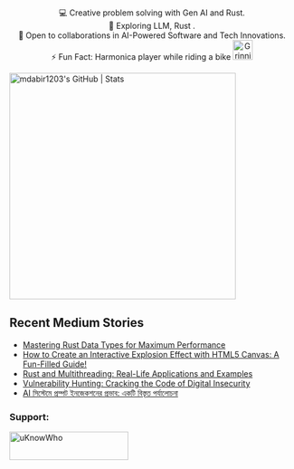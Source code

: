 

<p style="text-align: center;">

<div align="center">
💻 Creative problem solving with Gen AI and Rust.<br>
🌱 Exploring LLM, Rust .<br>
🚀 Open to collaborations in AI-Powered Software and Tech Innovations.<br>
⚡ Fun Fact: Harmonica player while riding a bike
  <img src="https://raw.githubusercontent.com/Tarikul-Islam-Anik/Animated-Fluent-Emojis/master/Emojis/Smilies/Grinning%20Cat%20with%20Smiling%20Eyes.png" alt="Grinning Cat with Smiling Eyes" width="35" height="35" />
</p>
</div>

<a align="mid-center" href="https://quira.sh?utm_source=widgets&utm_campaign=mdabir1203">
  <img src="https://stats.quira.sh/mdabir1203/github?theme=dark" alt="mdabir1203's GitHub | Stats" width="400" height="400">
</a>


## Recent Medium Stories

<!-- BLOG-POST-LIST:START -->
- [Mastering Rust Data Types for Maximum Performance](https://towardsdev.com/mastering-rust-data-types-for-maximum-performance-18bb0235c8f0?source=rss-b62bf3bb75c7------2)
- [How to Create an Interactive Explosion Effect with HTML5 Canvas: A Fun-Filled Guide!](https://medium.com/@md.abir1203/how-to-create-an-interactive-explosion-effect-with-html5-canvas-a-fun-filled-guide-9ff752eccb4f?source=rss-b62bf3bb75c7------2)
- [Rust and Multithreading: Real-Life Applications and Examples](https://medium.com/@md.abir1203/rust-and-multithreading-real-life-applications-and-examples-4f404e86f1de?source=rss-b62bf3bb75c7------2)
- [Vulnerability Hunting: Cracking the Code of Digital Insecurity](https://medium.com/@md.abir1203/vulnerability-hunting-cracking-the-code-of-digital-insecurity-17e40cea7db9?source=rss-b62bf3bb75c7------2)
- [AI সিস্টেমে প্রম্পট ইনজেকশনের প্রভাব: একটি বিস্তৃত পর্যালোচনা](https://medium.com/@md.abir1203/ai-%E0%A6%B8%E0%A6%BF%E0%A6%B8%E0%A7%8D%E0%A6%9F%E0%A7%87%E0%A6%AE%E0%A7%87-%E0%A6%AA%E0%A7%8D%E0%A6%B0%E0%A6%AE%E0%A7%8D%E0%A6%AA%E0%A6%9F-%E0%A6%87%E0%A6%A8%E0%A6%9C%E0%A7%87%E0%A6%95%E0%A6%B6%E0%A6%A8%E0%A7%87%E0%A6%B0-%E0%A6%AA%E0%A7%8D%E0%A6%B0%E0%A6%AD%E0%A6%BE%E0%A6%AC-%E0%A6%8F%E0%A6%95%E0%A6%9F%E0%A6%BF-%E0%A6%AC%E0%A6%BF%E0%A6%B8%E0%A7%8D%E0%A6%A4%E0%A7%83%E0%A6%A4-%E0%A6%AA%E0%A6%B0%E0%A7%8D%E0%A6%AF%E0%A6%BE%E0%A6%B2%E0%A7%8B%E0%A6%9A%E0%A6%A8%E0%A6%BE-067b42fb7de8?source=rss-b62bf3bb75c7------2)
<!-- BLOG-POST-LIST:END -->


**<h3 align="left">Support:</h3>**
<p><a href="https://www.buymeacoffee.com/uKnowWho"> <img align="left" src="https://cdn.buymeacoffee.com/buttons/v2/default-yellow.png" height="50" width="210" alt="uKnowWho" /></a></p><br><br>

